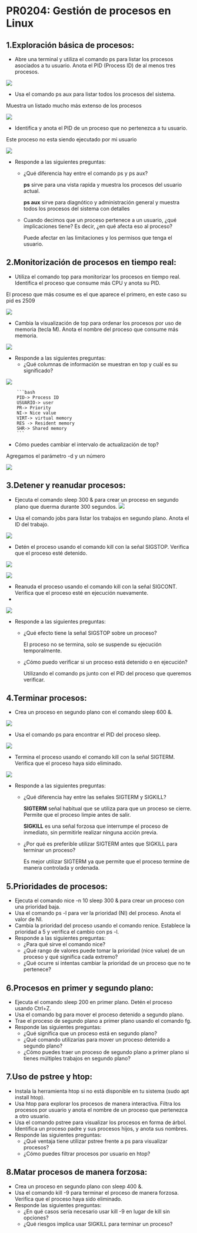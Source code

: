 # PR0204: Gestión de procesos en Linux
## 1.Exploración básica de procesos:
- Abre una terminal y utiliza el comando ps para listar los procesos asociados a tu usuario. Anota el PID (Process ID) de al menos tres procesos.
  
![](imagenes/p4.1.png)

- Usa el comando ps aux para listar todos los procesos del sistema. 

Muestra un listado mucho más extenso de los procesos

![](imagenes/p4.2.png)

- Identifica y anota el PID de un proceso que no pertenezca a tu usuario.

Este proceso no esta siendo ejecutado por mi usuario

![](imagenes/p4.3.png)

- Responde a las siguientes preguntas:
    - ¿Qué diferencia hay entre el comando ps y ps aux?

        **ps** sirve para una vista rapida y muestra los procesos del usuario actual.

        **ps aux** sirve para diagnótico y administración general y muestra todos los procesos del sistema con detalles

    - Cuando decimos que un proceso pertenece a un usuario, ¿qué implicaciones tiene? Es decir, ¿en qué afecta eso al proceso?

        Puede afectar en las limitaciones y los permisos que tenga el usuario.
## 2.Monitorización de procesos en tiempo real:
- Utiliza el comando top para monitorizar los procesos en tiempo real. Identifica el proceso que consume más CPU y anota su PID.

El proceso que más cosume es el que aparece el primero, en este caso su pid es 2509

![](imagenes/p4.4.png)

- Cambia la visualización de top para ordenar los procesos por uso de memoria (tecla M). Anota el nombre del proceso que consume más memoria.

![](imagenes/p4.5.png)
- Responde a las siguientes preguntas:
    - ¿Qué columnas de información se muestran en top y cuál es su significado?

![](imagenes/p4.6.png)

        ```bash
        PID-> Process ID
        USUARIO-> user
        PR-> Priority
        NI-> Nice value
        VIRT-> virtual memory
        RES -> Resident memory
        SHR-> Shared memory
        ```

  - Cómo puedes cambiar el intervalo de actualización de top?
   
   Agregamos el parámetro -d y un número

   ![](imagenes/p4.7.png)

## 3.Detener y reanudar procesos:
- Ejecuta el comando sleep 300 & para crear un proceso en segundo plano que duerma durante 300 segundos.
![](imagenes/p4.8.png)

- Usa el comando jobs para listar los trabajos en segundo plano. Anota el ID del trabajo.

![](imagenes/p4.9.png)

- Detén el proceso usando el comando kill con la señal SIGSTOP. Verifica que el proceso esté detenido.

![](imagenes/p4.10.png)

![](imagenes/p4.11.png)

- Reanuda el proceso usando el comando kill con la señal SIGCONT. Verifica que el proceso esté en ejecución nuevamente.
- 
![](imagenes/p4.12.png)

- Responde a las siguientes preguntas:
    - ¿Qué efecto tiene la señal SIGSTOP sobre un proceso?

        El proceso no se termina, solo se suspende su ejecución temporalmente.

    - ¿Cómo puedo verificar si un proceso está detenido o en ejecución?

        Utilizando el comando ps junto con el PID del proceso que queremos verificar.

## 4.Terminar procesos:
- Crea un proceso en segundo plano con el comando sleep 600 &.

![](imagenes/p4.13.png)

- Usa el comando ps para encontrar el PID del proceso sleep.

![](imagenes/p4.14.png)

- Termina el proceso usando el comando kill con la señal SIGTERM. Verifica que el proceso haya sido eliminado.

![](imagenes/p4.15.png)

- Responde a las siguientes preguntas:
    - ¿Qué diferencia hay entre las señales SIGTERM y SIGKILL?

        **SIGTERM** señal habitual que se utiliza para que un proceso se cierre. Permite que el proceso limpie antes de salir.

        **SIGKILL** es una señal forzosa que interrumpe el proceso de inmediato, sin permitirle realizar ninguna acción previa.

    - ¿Por qué es preferible utilizar SIGTERM antes que SIGKILL para terminar un proceso?

        Es mejor utilizar SIGTERM ya que permite que el proceso termine de manera controlada y ordenada.

## 5.Prioridades de procesos:
- Ejecuta el comando nice -n 10 sleep 300 & para crear un proceso con una prioridad baja.
- Usa el comando ps -l para ver la prioridad (NI) del proceso. Anota el valor de NI.
- Cambia la prioridad del proceso usando el comando renice. Establece la prioridad a 5 y verifica el cambio con ps -l.
- Responde a las siguientes preguntas:
    - ¿Para qué sirve el comando nice?
    - ¿Qué rango de valores puede tomar la prioridad (nice value) de un proceso y qué significa cada extremo?
    - ¿Qué ocurre si intentas cambiar la prioridad de un proceso que no te pertenece?
## 6.Procesos en primer y segundo plano:
- Ejecuta el comando sleep 200 en primer plano. Detén el proceso usando Ctrl+Z.
- Usa el comando bg para mover el proceso detenido a segundo plano.
- Trae el proceso de segundo plano a primer plano usando el comando fg.
- Responde las siguientes preguntas:
    - ¿Qué significa que un proceso está en segundo plano?
    - ¿Qué comando utilizarías para mover un proceso detenido a segundo plano?
    - ¿Cómo puedes traer un proceso de segundo plano a primer plano si tienes múltiples trabajos en segundo plano?
## 7.Uso de pstree y htop:
- Instala la herramienta htop si no está disponible en tu sistema (sudo apt install htop).
- Usa htop para explorar los procesos de manera interactiva. Filtra los procesos por usuario y anota el nombre de un proceso que pertenezca a otro usuario.
- Usa el comando pstree para visualizar los procesos en forma de árbol. Identifica un proceso padre y sus procesos hijos, y anota sus nombres.
- Responde las siguientes preguntas:
    - ¿Qué ventaja tiene utilizar pstree frente a ps para visualizar procesos?
    - ¿Cómo puedes filtrar procesos por usuario en htop?
## 8.Matar procesos de manera forzosa:
- Crea un proceso en segundo plano con sleep 400 &.
- Usa el comando kill -9 para terminar el proceso de manera forzosa. Verifica que el proceso haya sido eliminado.
- Responde las siguientes preguntas:
    - ¿En qué casos sería necesario usar kill -9 en lugar de kill sin opciones?
    - ¿Qué riesgos implica usar SIGKILL para terminar un proceso?